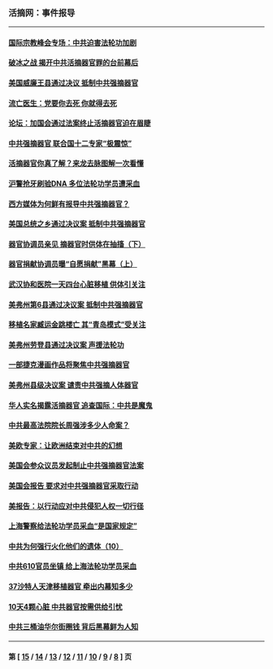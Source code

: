 ### 活摘网：事件报导
---
#### [国际宗教峰会专场：中共迫害法轮功加剧](../../pages/nf5877/n13088279.md?07200430) 
#### [破冰之战 揭开中共活摘器官罪的台前幕后](../../pages/nf5877/n13082457.md?07200430) 
#### [美国威廉王县通过决议 抵制中共强摘器官](../../pages/nf5877/n13056521.md?07200430) 
#### [流亡医生：党要你去死 你就得去死](../../pages/nf5877/n13052835.md?07200430) 
#### [论坛：加国会通过法案终止活摘器官迫在眉睫](../../pages/nf5877/n13029839.md?07200430) 
#### [中共强摘器官 联合国十二专家“极震惊”](../../pages/nf5877/n13024313.md?07200430) 
#### [活摘器官你真了解？来龙去脉图解一次看懂](../../pages/nf5877/n13013820.md?07200430) 
#### [沪警抢牙刷验DNA 多位法轮功学员遭采血](../../pages/nf5877/n12969218.md?07200430) 
#### [西方媒体为何鲜有报导中共强摘器官？](../../pages/nf5877/n12932034.md?07200430) 
#### [美国总统之乡通过决议案 抵制中共强摘器官](../../pages/nf5877/n12908242.md?07200430) 
#### [器官协调员亲见 摘器官时供体在抽搐（下）](../../pages/nf5877/n12898622.md?07200430) 
#### [器官捐献协调员曝“自愿捐献”黑幕（上）](../../pages/nf5877/n12878830.md?07200430) 
#### [武汉协和医院一天四台心脏移植 供体引关注](../../pages/nf5877/n12863175.md?07200430) 
#### [美弗州第6县通过决议案 抵制中共强摘器官](../../pages/nf5877/n12805218.md?07200430) 
#### [移植名家臧运金跳楼亡 其“青岛模式”受关注](../../pages/nf5877/n12803746.md?07200430) 
#### [美弗州劳登县通过决议案 声援法轮功](../../pages/nf5877/n12785715.md?07200430) 
#### [一部捷克漫画作品将聚焦中共强摘器官](../../pages/nf5877/n12785954.md?07200430) 
#### [美弗州县级决议案 谴责中共强摘人体器官](../../pages/nf5877/n12721290.md?07200430) 
#### [华人实名揭露活摘器官 追查国际：中共是魔鬼](../../pages/nf5877/n12691724.md?07200430) 
#### [中共最高法院院长周强涉多少人命案？](../../pages/nf5877/n12678074.md?07200430) 
#### [美欧专家：让欧洲结束对中共的幻想](../../pages/nf5877/n12652921.md?07200430) 
#### [美国会参众议员发起制止中共强摘器官法案](../../pages/nf5877/n12627668.md?07200430) 
#### [美国会报告 要求对中共强摘器官采取行动](../../pages/nf5877/n12448233.md?07200430) 
#### [美报告：以行动应对中共侵犯人权一切行径](../../pages/nf5877/n12443204.md?07200430) 
#### [上海警察给法轮功学员采血“是国家规定”](../../pages/nf5877/n12371027.md?07200430) 
#### [中共为何强行火化他们的遗体（10）](../../pages/nf5877/n12352363.md?07200430) 
#### [中共610官员坐镇 给上海法轮功学员采血](../../pages/nf5877/n12350295.md?07200430) 
#### [37沙特人天津移植器官 牵出内幕知多少](../../pages/nf5877/n12338586.md?07200430) 
#### [10天4颗心脏 中共器官按需供给引忧](../../pages/nf5877/n12326366.md?07200430) 
#### [中共三桶油华尔街圈钱 背后黑幕鲜为人知](../../pages/nf5877/n12249199.md?07200430) 

---
#### 第 [ [15](./15.md?07200430) / [14](./14.md?07200430) / [13](./13.md?07200430) / [12](./12.md?07200430) / [11](./11.md?07200430) / [10](./10.md?07200430) / [9](./9.md?07200430) / [8](./8.md?07200430) ] 页
